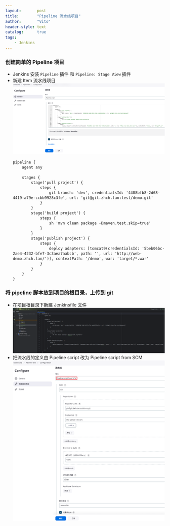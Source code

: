 ```yaml
---
layout:       post
title:        "Pipeline 流水线项目"
author:       "Vito"
header-style: text
catalog:      true
tags:
    - Jenkins
---
```



### 创建简单的 Pipeline 项目
* Jenkins 安装 `Pipeline` 插件 和 `Pipeline: Stage View` 插件
* 新建 Item 流水线项目  
  ![](/img/jenkins/jenkins_22.png)
  ```text
  pipeline {
      agent any
  
      stages {
          stage('pull project') {
              steps {
                  git branch: 'dev', credentialsId: '4488bfb8-2d68-4419-a79e-ccbb9928c3fe', url: 'git@git.zhch.lan:test/demo.git'
              }
          }
          stage('build project') {
              steps {
                  sh 'mvn clean package -Dmaven.test.skip=true'
              }
          }
          stage('publish project') {
              steps {
                  deploy adapters: [tomcat9(credentialsId: '5beb06bc-2ae4-4232-bfe7-3c3aea7aabcb', path: '', url: 'http://web-demo.zhch.lan/')], contextPath: '/demo', war: 'target/*.war'
              }
          }
      }
  }
  ```

### 将 pipeline 脚本放到项目的根目录，上传到 git
* 在项目根目录下新建 Jenkinsfile 文件  
  ![](/img/jenkins/jenkins_23.png)
* 把流水线的定义由 Pipeline script 改为 Pipeline script from SCM  
  ![](/img/jenkins/jenkins_24.png)
